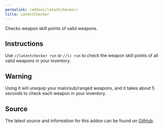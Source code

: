 ```yaml
---
permalink: /addons/latentchecker/
title: LatentChecker
---
```


Checks weapon skill points of valid weapons.

## Instructions
Use `//latentchecker run` or `//lc run` to check the weapon skill points of all valid weapons in your inventory.

## Warning
Using it will unequip your main/sub/ranged weapons, and it takes about 5 seconds to check each weapon in your inventory.

## Source
The latest source and information for this addon can be found on [GitHub](https://github.com/Windower/Lua/tree/live/addons/latentchecker).